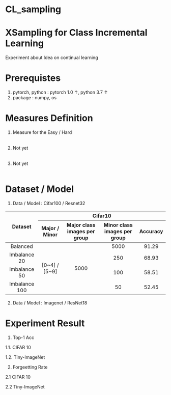 # CL_sampling

# XSampling for Class Incremental Learning
Experiment about Idea on continual learning

# Prerequistes
1. pytorch, python : pytorch 1.0 ↑, python 3.7 ↑
2. package : numpy, os

# Measures Definition
1. Measure for the Easy / Hard
<table align='center'>
<tr align='center'>
</tr>
<tr>

</tr>
</table>

2. Not yet
<table align='center'>
<tr align='center'>
</tr>
<tr>

</tr>
</table>

3. Not yet
<table align='center'>
<tr align='center'>
</tr>
<tr>

</tr>
</table>

# Dataset / Model
1. Data / Model : Cifar100 / Resnet32
  <table> 
    <thead> 
     <tr> 
      <th rowspan=2>Dataset</th>
      <th colspan=4>Cifar10</th>
     </tr>
     <tr> 
      <th>Major / Minor</th>
      <th>Major class images per group</th>
      <th>Minor class images per group</th>
      <th>Accuracy</th>
     </tr>
    </thead> 
    <tbody align='center'> 
     <tr> 
      <td>Balanced</td>
      <td rowspan=4>[0~4] / [5~9]</td>
      <td rowspan=4>5000</td>
      <td>5000</td>
      <td>91.29</td>
     </tr>
     <tr> 
      <td>Imbalance 20</td>
      <td>250</td>
      <td>68.93</td>
     </tr>
     <tr> 
      <td>Imbalance 50</td>
      <td>100</td>
      <td>58.51</td>
     </tr>
     <tr> 
      <td>Imbalance 100</td>
      <td>50</td>
      <td>52.45</td>
     </tr>
    </tbody> 
</table>


2. Data / Model : Imagenet / ResNet18


# Experiment Result
1. Top-1 Acc

  1.1. CIFAR 10 

  1.2. Tiny-ImageNet 

2. Forgeetting Rate

  2.1 CIFAR 10

  2.2 Tiny-ImageNet
